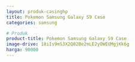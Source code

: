 ```yaml
---
layout: produk-casinghp
title: Pokemon Samsung Galaxy S9 Case
categories: samsung

# Produk
product-title: Pokemon Samsung Galaxy S9 Case
image-drive: 18iIs9mS3X2Q02Be2mLE2yOWEUMgjKk6g
harga: 90000
---
```

